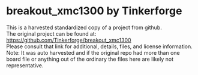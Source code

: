 
# breakout_xmc1300 by Tinkerforge  
This is a harvested standardized copy of a project from github.  
The original project can be found at:  
https://github.com/Tinkerforge/breakout_xmc1300  
Please consult that link for additional, details, files, and license information.  
Note: It was auto harvested and if the original repo had more than one board file or anything out of the ordinary the files here are likely not representative.  
    